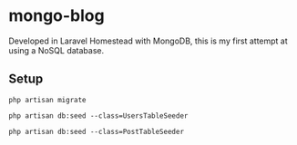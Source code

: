# mongo-blog

Developed in Laravel Homestead with MongoDB, this is my first attempt at using a NoSQL database.

## Setup
```php artisan migrate```

```php artisan db:seed --class=UsersTableSeeder```

```php artisan db:seed --class=PostTableSeeder```